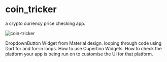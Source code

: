 # coin_tricker

a crypto currency price checking app.

![coin-tricker](https://user-images.githubusercontent.com/70852067/92697774-f19e4680-f34b-11ea-98e1-9764c4f71d3e.png)

DropdownButton Widget from Material design.  looping through code using Dart for and for-in loops.  How to use Cupertino Widgets.  How to check the platform your app is being run on to customise the UI for that platform.
